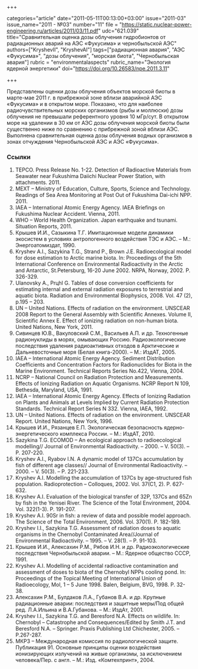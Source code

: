 +++

categories="article"
date="2011-05-11T00:13:00+03:00"
issue="2011-03"
issue_name="2011 - №03"
number="11"
file = "https://static.nuclear-power-engineering.ru/articles/2011/03/11.pdf"
udc="621.039"
title="Сравнительная оценка дозы облучения гидробионтов от радиационных аварий на АЭС «Фукусима» и чернобыльской АЭС"
authors=["KryshevII", "KryshevAI"]
tags=["радиационная авария", "АЭС «Фукусима»", "дозы облучения", "морская биота", "Чернобыльская авария"]
rubric = "environmentalaspects"
rubric_name="Экология ядерной энергетики"
doi="https://doi.org/10.26583/npe.2011.3.11"

+++

Представлены оценки дозы облучения объектов морской биоты в марте-мае 2011 г. в прибрежной зоне вблизи аварийной АЭС «Фукусима» и в открытом море. Показано, что для наиболее радиочувствительных морских организмов (рыбы и моллюски) дозы облучения не превышали референтного уровня 10 мГр/сут. В открытом море на удалении в 30 км от АЭС дозы облучения морской биоты были существенно ниже по сравнению с прибрежной зоной вблизи АЭС. Выполнена сравнительная оценка дозы облучения водных организмов в зонах отчуждения Чернобыльской АЭС и АЭС «Фукусима».

### Ссылки

1. TEPCO. Press Release No. 1-22. Detection of Radioactive Materials from Seawater near Fukushima Daiichi Nuclear Power Station, with attachments. 2011.
2. MEXT – Ministry of Education, Culture, Sports, Science and Technology. Readings of Sea Area Monitoring at Post Out of Fukushima Dai-ichi NPP. 2011.
3. IAEA – International Atomic Energy Agency. IAEA Briefings on Fukushima Nuclear Accident. Vienna, 2011.
4. WHO – World Health Organization. Japan earthquake and tsunami. Situation Reports, 2011.
5. Крышев И.И., Сазыкина Т.Г. Имитационные модели динамики экосистем в условиях антропогенного воздействия ТЭС и АЭС. – М.: Энергоатомиздат, 1990.
6. Kryshev A.I., Sazykina T.G., Strand P., Brown J.E. Radioecological model for dose estimation to Arctic marine biota. In: Proceedings of the 5th International Conference on Environmental Radioactivity in the Arctic and Antarctic, St.Petersburg, 16-20 June 2002. NRPA, Norway, 2002. P. 326-329.
7. Ulanovsky A., Prцhl G. Tables of dose conversion coefficients for estimating internal and external radiation exposures to terrestrial and aquatic biota. Radiation and Environmental Biophysics, 2008. Vol. 47 (2), p.195 – 203.
8. UN – United Nations. Effects of radiation on the environment. UNSCEAR 2008 Report to the General Assembly with Scientific Annexes. Volume II, Scientific Annex E. Effect of ionizing radiation on non-human biota. United Nations, New York, 2011.
9. Сивинцев Ю.В., Вакуловский С.М., Васильев А.П. и др. Техногенные радионуклиды в морях, омывающих Россию. Радиоэкологические последствия удаления радиоактивных отходов в Арктические и Дальневосточные моря (Белая книга-2000). – М.: ИздАТ, 2005.
10. IAEA – International Atomic Energy Agency. Sediment Distribution Coefficients and Concentration Factors for Radionuclides for Biota in the Marine Environment. Technical Reports Series No.422, Vienna, 2004.
11. NCRP – National Council on Radiation Protection and Measurements. Effects of Ionizing Radiation on Aquatic Organisms. NCRP Report N 109, Bethesda, Maryland, USA, 1991.
12. IAEA – International Atomic Energy Agency. Effects of Ionizing Radiation on Plants and Animals at Levels Implied by Current Radiation Protection Standards. Technical Report Series N 332. Vienna, IAEA, 1992.
13. UN – United Nations. Effects of radiation on the environment. UNSCEAR Report. United Nations, New York, 1996.
14. Крышев И.И., Рязанцев Е.П. Экологическая безопасность ядерно-энергетического комплекса России. – М.: ИздАТ, 2010.
15. Sazykina T.G. ECOMOD – An ecological approach to radioecological modelling// Journal of Environmental Radioactivity. – 2000. – V. 50(3). – P. 207-220.
16. Kryshev A.I., Ryabov I.N. A dynamic model of 137Cs accumulation by fish of different age classes// Journal of Environmental Radioactivity. – 2000. – V. 50(3). – P. 221-233.
17. Kryshev A.I. Modelling the accumulation of 137Cs by age-structured fish population. Radioprotection – Colloques, 2002. Vol. 37(C1, 2). P. 627-632.
18. Kryshev A.I. Evaluation of the biological transfer of 32P, 137Cs and 65Zn by fish in the Yenisei River. The Science of the Total Environment, 2004. Vol. 322(1-3). P. 191-207.
19. Kryshev A.I. 90Sr in fish: a review of data and possible model approach. The Science of the Total Environment, 2006. Vol. 370(1). P. 182-189.
20. Kryshev I.I., Sazykina T.G. Assessment of radiation doses to aquatic organisms in the Chernobyl Contaminated Area//Journal of Environmental Radioactivity. – 1995. – V. 28(1). – P. 91-103.
21. Крышев И.И., Алексахин Р.М., Рябов И.Н. и др. Радиоэкологические последствия Чернобыльской аварии. – М.: Ядерное общество СССР, 1991.
22. Kryshev A.I. Modelling of accidental radioactive contamination and assessment of doses to biota of the Chernobyl NPPs cooling pond. In: Proceedings of the Topical Meeting of International Union of Radioecology, Mol, 1 – 5 June 1998. Balen, Belgium, BVG, 1998. P. 32-38.
23. Алексахин Р.М., Булдаков Л.А., Губанов В.А. и др. Крупные радиационные аварии: последствия и защитные меры/Под общей ред. Л.А.Ильина и В.А.Губанова. – М.: ИздАт, 2001.
24. Kryshev I.I., Sazykina T.G. and Beresford N.A. Effects on wildlife. In: Chernobyl – Catastrophe and Consequences/Edited by Smith J.T. and Beresford N.A. – Springer. Praxis Publishing Ltd Chichester, 2005. – P.267-287.
25. МКРЗ – Международная комиссия по радиологической защите. Публикация 91. Основные принципы оценки воздействия ионизирующих излучений на живые организмы, за исключением человека/Пер. с англ. – М.: Изд. «Комтехпринт», 2004.